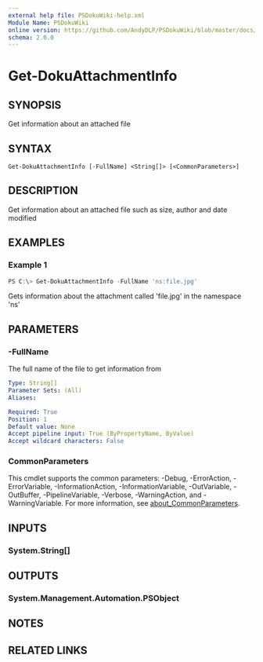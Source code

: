 ```yaml
---
external help file: PSDokuWiki-help.xml
Module Name: PSDokuWiki
online version: https://github.com/AndyDLP/PSDokuWiki/blob/master/docs/Get-DokuAttachmentInfo.md
schema: 2.0.0
---
```


# Get-DokuAttachmentInfo

## SYNOPSIS
Get information about an attached file

## SYNTAX

```
Get-DokuAttachmentInfo [-FullName] <String[]> [<CommonParameters>]
```

## DESCRIPTION
Get information about an attached file such as size, author and date modified

## EXAMPLES

### Example 1
```powershell
PS C:\> Get-DokuAttachmentInfo -FullName 'ns:file.jpg'
```

Gets information about the attachment called 'file.jpg' in the namespace 'ns'

## PARAMETERS

### -FullName
The full name of the file to get information from

```yaml
Type: String[]
Parameter Sets: (All)
Aliases:

Required: True
Position: 1
Default value: None
Accept pipeline input: True (ByPropertyName, ByValue)
Accept wildcard characters: False
```

### CommonParameters
This cmdlet supports the common parameters: -Debug, -ErrorAction, -ErrorVariable, -InformationAction, -InformationVariable, -OutVariable, -OutBuffer, -PipelineVariable, -Verbose, -WarningAction, and -WarningVariable. For more information, see [about_CommonParameters](http://go.microsoft.com/fwlink/?LinkID=113216).

## INPUTS

### System.String[]

## OUTPUTS

### System.Management.Automation.PSObject

## NOTES

## RELATED LINKS
